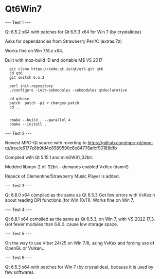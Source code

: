 # Qt6Win7

--- Test 1 ---
  
Qt 6.5.2 x64 with patches for Qt 6.5.3 x64 for Win 7 (by crystalidea)

Asks for dependancies from Strawberry Perl/C (extras.7z)

Works fine on Win 7/8.x x64.


Built with moz-build :D and portable M$ VS 2017

      git clone https://code.qt.io/qt/qt5.git qt6
      cd qt6
      git switch 6.5.2

      perl init-repository
      ./configure -init-submodules -submodules qtdeclarative

      cd qtbase
      patch  patch -p1 < changes.patch
      cd ..
  

      cmake --build . --parallel 4
      cmake --install .
      
      
--- Test 2 ---

Newest MPC-Qt source with reverting to https://github.com/mpc-qt/mpc-qt/tree/e6177e8b9fd4c8989590c8e84778afcf90188dfb

Compiled with Qt 5.15.1 and minGW81_32bit.

Modded libmpv-2.dll 32bit - demands enabled VxKex (damn!)

Repack of Clementine/Strawberry Music Player is added.


--- Test 3 ---

Qt 6.8.0 x64 compiled as the same as Qt 6.5.3
Got few errors with VxKex.h about reading DPI functions (for Win 10/11). Works fine on Win 7.

--- Test 4 ---

Qt 6.8.1 x64 compiled as the same as Qt 6.5.3, on Win 7, with VS 2022 17.3.
Got fewer modules than 6.8.0. cause low storage space.

--- Test 5 ---

On the way to use Viber 24/25 on Win 7/8, using VxKex and forcing use of OpenGL or Vulkan...

--- Test 6 ---
  
Qt 6.5.3 x64 with patches for Win 7 (by crystalidea), because it is used by few softwares.
